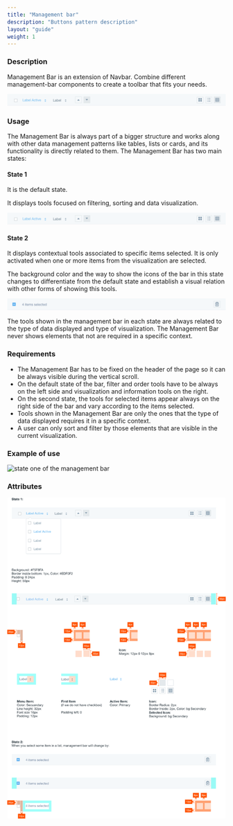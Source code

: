 ```yaml
---
title: "Management bar"
description: "Buttons pattern description"
layout: "guide"
weight: 1
---
```


### Description

Management Bar is an extension of Navbar. Combine different management-bar components to create a toolbar that fits your needs.

![state one of the management bar](../../../images/managementBarState1.png)

### Usage

The Management Bar is always part of a bigger structure and works along with other data management patterns like tables, lists or cards, and its functionality is directly related to them.
The Management Bar has two main states:

#### State 1 

It is the default state.

It displays tools focused on filtering, sorting and data visualization.

![state one of the management bar](../../../images/managementBarState1.png)

#### State 2

It displays contextual tools associated to specific items selected. It is only activated when one or more items from the visualization are selected.

The background color and the way to show the icons of the bar in this state changes to differentiate from the default state and establish a visual relation with other forms of showing this tools.

![state two of the management bar](../../../images/managementBarState2.png)

The tools shown in the management bar in each state are always related to the type of data displayed and type of visualization. The Management Bar never shows elements that not are required in a specific context.

### Requirements

* The Management Bar has to be fixed on the header of the page so it can be always visible during the vertical scroll.
* On the default state of the bar, filter and order tools have to be always on the left side and visualization and information tools on the right.
* On the second state, the tools for selected items appear always on the right side of the bar and vary according to the items selected.
* Tools shown in the Management Bar are only the ones that the type of data displayed requires it in a specific context.
* A user can only sort and filter by those elements that are visible in the current visualization.

### Example of use

![state one of the management bar](../../../images/managementBarExample.gif)

### Attributes

![management bar attributes](../../../images/managementBarAttributes.png)

